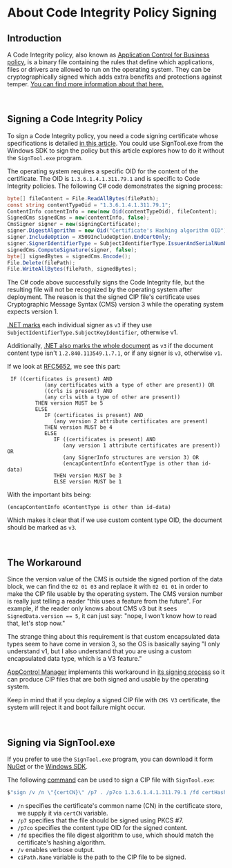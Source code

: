 # About Code Integrity Policy Signing

## Introduction

A Code Integrity policy, also known as [Application Control for Business policy](https://github.com/HotCakeX/Harden-Windows-Security/wiki/Introduction), is a binary file containing the rules that define which applications, files or drivers are allowed to run on the operating system. They can be cryptographically signed which adds extra benefits and protections against temper. [You can find more information about that here.](https://github.com/HotCakeX/Harden-Windows-Security/wiki/The-Strength-of-Signed-App-Control-Policies)

<br>

## Signing a Code Integrity Policy

To sign a Code Integrity policy, you need a code signing certificate whose specifications is detailed [in this article](https://learn.microsoft.com/windows/security/application-security/application-control/app-control-for-business/deployment/use-signed-policies-to-protect-appcontrol-against-tampering). You could use SignTool.exe from the Windows SDK to sign the policy but this article explores how to do it without the `SignTool.exe` program.

The operating system requires a specific OID for the content of the certificate. The OID is `1.3.6.1.4.1.311.79.1` and is specific to Code Integrity policies. The following C# code demonstrates the signing process:

```csharp
byte[] fileContent = File.ReadAllBytes(filePath);
const string contentTypeOid = "1.3.6.1.4.1.311.79.1";
ContentInfo contentInfo = new(new Oid(contentTypeOid), fileContent);
SignedCms signedCms = new(contentInfo, false);
CmsSigner signer = new(signingCertificate);
signer.DigestAlgorithm = new Oid("Certificate's Hashing algorithm OID");
signer.IncludeOption = X509IncludeOption.EndCertOnly;
signer.SignerIdentifierType = SubjectIdentifierType.IssuerAndSerialNumber;
signedCms.ComputeSignature(signer, false);
byte[] signedBytes = signedCms.Encode();
File.Delete(filePath);
File.WriteAllBytes(filePath, signedBytes);
```

The C# code above successfully signs the Code Integrity file, but the resulting file will not be recognized by the operating system after deployment. The reason is that the signed CIP file's certificate uses Cryptographic Message Syntax (CMS) version 3 while the operating system expects version 1.

[.NET marks](https://source.dot.net/#System.Security.Cryptography.Pkcs/System/Security/Cryptography/Pkcs/CmsSigner.cs,351) each individual signer as `v3` if they use `SubjectIdentifierType.SubjectKeyIdentifier`, otherwise v1.

Additionally, [.NET also marks the whole document](https://source.dot.net/#System.Security.Cryptography.Pkcs/System/Security/Cryptography/Pkcs/SignedCms.cs,566054fd1b504405) as `v3` if the document content type isn't `1.2.840.113549.1.7.1`, or if any signer is `v3`, otherwise `v1`.

If we look at [RFC5652](https://datatracker.ietf.org/doc/html/rfc5652#section-5.1), we see this part:

```
 IF ((certificates is present) AND
            (any certificates with a type of other are present)) OR
            ((crls is present) AND
            (any crls with a type of other are present))
         THEN version MUST be 5
         ELSE
            IF (certificates is present) AND
               (any version 2 attribute certificates are present)
            THEN version MUST be 4
            ELSE
               IF ((certificates is present) AND
                  (any version 1 attribute certificates are present)) OR
                  (any SignerInfo structures are version 3) OR
                  (encapContentInfo eContentType is other than id-data)
               THEN version MUST be 3
               ELSE version MUST be 1
```

With the important bits being:

```
(encapContentInfo eContentType is other than id-data)
```

Which makes it clear that if we use custom content type OID, the document should be marked as `v3`.

<br>

## The Workaround

Since the version value of the CMS is outside the signed portion of the data block, we can find the `02 01 03` and replace it with `02 01 01` in order to make the CIP file usable by the operating system. The CMS version number is really just telling a reader "this uses a feature from the future". For example, if the reader only knows about CMS v3 but it sees `SignedData.version == 5`, it can just say: "nope, I won't know how to read that, let's stop now."

The strange thing about this requirement is that custom encapsulated data types seem to have come in version 3, so the OS is basically saying "I only understand v1, but I also understand that you are using a custom encapsulated data type, which is a V3 feature."

[AppControl Manager](https://github.com/HotCakeX/Harden-Windows-Security/wiki/AppControl-Manager) implements this workaround in [its signing process](https://github.com/HotCakeX/Harden-Windows-Security/blob/main/AppControl%20Manager/Signing/Main.cs) so it can produce CIP files that are both signed and usable by the operating system.

Keep in mind that if you deploy a signed CIP file with `CMS V3` certificate, the system will reject it and boot failure might occur.

<br>

## Signing via SignTool.exe

If you prefer to use the `SignTool.exe` program, you can download it form [NuGet](https://www.nuget.org/packages/Microsoft.Windows.SDK.BuildTools/) or the [Windows SDK](https://developer.microsoft.com/en-us/windows/downloads/windows-sdk/).

The following [command](https://learn.microsoft.com/en-us/dotnet/framework/tools/signtool-exe#sign-command-options) can be used to sign a CIP file with `SignTool.exe`:

```csharp
$"sign /v /n \"{certCN}\" /p7 . /p7co 1.3.6.1.4.1.311.79.1 /fd certHash \"{ciPath.Name}\"";
```

* `/n` specifies the certificate's common name (CN) in the certificate store, we supply it via `certCN` variable.
* `/p7` specifies that the file should be signed using PKCS #7.
* `/p7co` specifies the content type OID for the signed content.
* `/fd` specifies the file digest algorithm to use, which should match the certificate's hashing algorithm.
* `/v` enables verbose output.
* `ciPath.Name` variable is the path to the CIP file to be signed.
